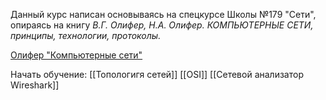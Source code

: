 Данный курс написан основываясь на спецкурсе Школы №179 "Сети", опираясь на книгу _В.Г. Олифер, Н.А. Олифер. КОМПЬЮТЕРНЫЕ СЕТИ, принципы, технологии, протоколы._

[Олифер "Компьютерные сети"](Olifer_Kompyuternye_seti.pdf)

Начать обучение:
[[Топологигя сетей]]
[[OSI]]
[[Сетевой анализатор Wireshark]]



  
